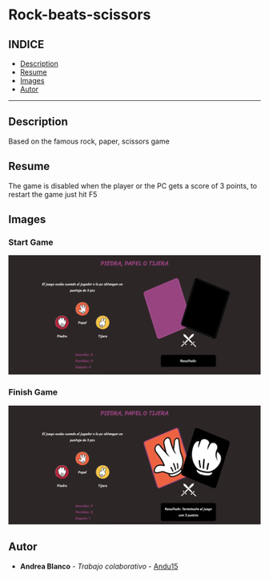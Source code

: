 # Rock-beats-scissors
## INDICE
* [Description](#description)
* [Resume](#resume)
* [Images](#images)
* [Autor](#autor)
***
## Description
Based on the famous rock, paper, scissors game

## Resume
The game is disabled when the player or the PC gets a score of 3 points, to restart the game just hit F5

## Images  
### Start Game  
![Imagen 1](src/assets/images/startGame.png)
### Finish Game  
![Imagen 2](src/assets/images/finishGame.png)

## Autor
* **Andrea Blanco** - *Trabajo colaborativo* - [Andu15](https://github.com/Andu15)
